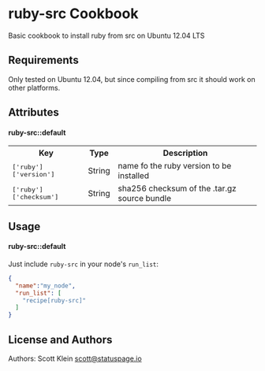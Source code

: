 ruby-src Cookbook
====================
Basic cookbook to install ruby from src on Ubuntu 12.04 LTS

Requirements
------------
Only tested on Ubuntu 12.04, but since compiling from src it should work on other platforms.

Attributes
----------

#### ruby-src::default
<table>
  <tr>
    <th>Key</th>
    <th>Type</th>
    <th>Description</th>
  </tr>
  <tr>
    <td><tt>['ruby']['version']</tt></td>
    <td>String</td>
    <td>name fo the ruby version to be installed</td>
  </tr>
  <tr>
    <td><tt>['ruby']['checksum']</tt></td>
    <td>String</td>
    <td>sha256 checksum of the .tar.gz source bundle</td>
  </tr>
</table>

Usage
-----
#### ruby-src::default

Just include `ruby-src` in your node's `run_list`:

```json
{
  "name":"my_node",
  "run_list": [
    "recipe[ruby-src]"
  ]
}
```

License and Authors
-------------------
Authors: Scott Klein <scott@statuspage.io>
